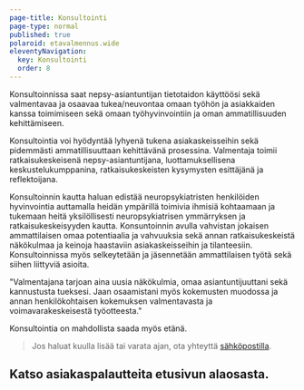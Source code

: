 ```yaml
---
page-title: Konsultointi
page-type: normal
published: true
polaroid: etavalmennus.wide
eleventyNavigation:
  key: Konsultointi
  order: 8
---
```

Konsultoinnissa saat nepsy-asiantuntijan tietotaidon käyttöösi sekä valmentavaa ja osaavaa tukea/neuvontaa omaan työhön ja asiakkaiden kanssa toimimiseen sekä omaan työhyvinvointiin ja oman ammatillisuuden kehittämiseen.

Konsultointia voi hyödyntää lyhyenä tukena asiakaskeisseihin sekä pidemmästi ammatillisuuttaan kehittävänä prosessina. Valmentaja toimii ratkaisukeskeisenä nepsy-asiantuntijana, luottamuksellisena keskustelukumppanina, ratkaisukeskeisten kysymysten esittäjänä ja reflektoijana.

Konsultoinnin kautta haluan edistää neuropsykiatristen henkilöiden hyvinvointia auttamalla heidän ympärillä toimivia ihmisiä kohtaamaan ja tukemaan heitä yksilöllisesti neuropsykiatrisen ymmärryksen ja ratkaisukeskeisyyden kautta. Konsuntoinnin avulla vahvistan jokaisen ammattilaisen omaa potentiaalia ja vahvuuksia sekä annan ratkaisukeskeistä näkökulmaa ja keinoja haastaviin asiakaskeisseihin ja tilanteesiin. Konsultoinnissa myös selkeytetään ja jäsennetään ammattilaisen työtä sekä siihen liittyviä asioita.

"Valmentajana tarjoan aina uusia näkökulmia, omaa asiantuntijuuttani sekä kannustusta tueksesi. Jaan osaamistani myös kokemusten muodossa ja annan henkilökohtaisen kokemuksen valmentavasta ja voimavarakeskeisestä työotteesta."

Konsultointia on mahdollista saada myös etänä.

> Jos haluat kuulla lisää tai varata ajan, ota yhteyttä [sähköpostilla](/ota-yhteytta).

## Katso asiakaspalautteita etusivun alaosasta.
